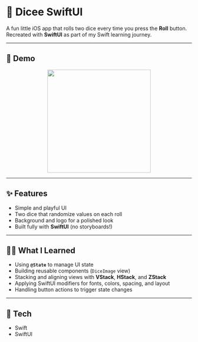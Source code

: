 # 🎲 Dicee SwiftUI

A fun little iOS app that rolls two dice every time you press the **Roll** button.  
Recreated with **SwiftUI** as part of my Swift learning journey.

---

## 🎥 Demo
<p align="center">
  <img src="Documentation/DiceeSwiftUI.gif" width="280"/>
</p>

---

## ✨ Features
- Simple and playful UI  
- Two dice that randomize values on each roll  
- Background and logo for a polished look  
- Built fully with **SwiftUI** (no storyboards!)  

---

## 🧑‍💻 What I Learned
- Using **`@State`** to manage UI state  
- Building reusable components (`DiceImage` view)  
- Stacking and aligning views with **VStack**, **HStack**, and **ZStack**  
- Applying SwiftUI modifiers for fonts, colors, spacing, and layout  
- Handling button actions to trigger state changes  

---

## 🚀 Tech
- Swift  
- SwiftUI  
